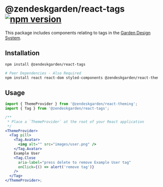 # @zendeskgarden/react-tags [![npm version](https://flat.badgen.net/npm/v/@zendeskgarden/react-tags)](https://www.npmjs.com/package/@zendeskgarden/react-tags)

This package includes components relating to tags in the
[Garden Design System](https://zendeskgarden.github.io/).

## Installation

```sh
npm install @zendeskgarden/react-tags

# Peer Dependencies - Also Required
npm install react react-dom styled-components @zendeskgarden/react-theming
```

## Usage

```jsx
import { ThemeProvider } from '@zendeskgarden/react-theming';
import { Tag } from '@zendeskgarden/react-tags';

/**
 * Place a `ThemeProvider` at the root of your React application
 */
<ThemeProvider>
  <Tag pill>
    <Tag.Avatar>
      <img alt="" src="images/user.png" />
    </Tag.Avatar>
    Example User
    <Tag.Close
      aria-label="press delete to remove Example User tag"
      onClick={() => alert('remove tag')}
    />
  </Tag>
</ThemeProvider>;
```
